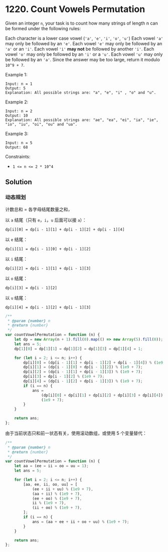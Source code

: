 # 1220. Count Vowels Permutation

Given an integer `n`, your task is to count how many strings of length n can be formed under the following rules:

Each character is a lower case vowel (`'a'`, `'e'`, `'i'`, `'o'`, `'u'`)
Each vowel `'a'` may only be followed by an `'e'`.
Each vowel `'e'` may only be followed by an `'a'` or an `'i'`.
Each vowel `'i'` **may not** be followed by another `'i'`.
Each vowel `'o'` may only be followed by an `'i'` or a `'u'`.
Each vowel `'u'` may only be followed by an `'a'`.
Since the answer may be too large, return it modulo `10^9 + 7`.

Example 1:

```
Input: n = 1
Output: 5
Explanation: All possible strings are: "a", "e", "i" , "o" and "u".
```

Example 2:

```
Input: n = 2
Output: 10
Explanation: All possible strings are: "ae", "ea", "ei", "ia", "ie", "io", "iu", "oi", "ou" and "ua".
```

Example 3:

```
Input: n = 5
Output: 68
```

Constraints:

-   `1 <= n <= 2 * 10^4`

## Solution

### 动态规划

计数总和 = 各字母结尾数量之和，

以 `a` 结尾（只有 `e`，`i`，`u` 后面可以接 `a`）：

`dp[i][0] = dp[i - 1][1] + dp[i - 1][2] + dp[i - 1][4]`

以 `e` 结尾：

`dp[i][1] = dp[i - 1][0] + dp[i - 1][2]`

以 `i` 结尾：

`dp[i][2] = dp[i - 1][1] + dp[i - 1][3]`

以 `o` 结尾：

`dp[i][3] = dp[i - 1][2]`

以 `u` 结尾：

`dp[i][4] = dp[i - 1][2] + dp[i - 1][3]`

```javascript
/**
 * @param {number} n
 * @return {number}
 */
var countVowelPermutation = function (n) {
    let dp = new Array(n + 1).fill(0).map(() => new Array(5).fill(0));
    let ans = 5;
    dp[1][0] = dp[1][1] = dp[1][2] = dp[1][3] = dp[1][4] = 1;

    for (let i = 2; i <= n; i++) {
        dp[i][0] = (dp[i - 1][1] + dp[i - 1][2] + dp[i - 1][4]) % (1e9 + 7);
        dp[i][1] = (dp[i - 1][0] + dp[i - 1][2]) % (1e9 + 7);
        dp[i][2] = (dp[i - 1][1] + dp[i - 1][3]) % (1e9 + 7);
        dp[i][3] = dp[i - 1][2] % (1e9 + 7);
        dp[i][4] = (dp[i - 1][2] + dp[i - 1][3]) % (1e9 + 7);
        if (i == n) {
            ans =
                (dp[i][0] + dp[i][1] + dp[i][2] + dp[i][3] + dp[i][4]) %
                (1e9 + 7);
        }
    }

    return ans;
};
```

由于当前状态只和前一状态有关，使用滚动数组，或使用 5 个变量替代：

```javascript
/**
 * @param {number} n
 * @return {number}
 */
var countVowelPermutation = function (n) {
    let aa = (ee = ii = oo = uu = 1);
    let ans = 5;

    for (let i = 2; i <= n; i++) {
        [aa, ee, ii, oo, uu] = [
            (ee + ii + uu) % (1e9 + 7),
            (aa + ii) % (1e9 + 7),
            (ee + oo) % (1e9 + 7),
            ii % (1e9 + 7),
            (ii + oo) % (1e9 + 7),
        ];
        if (i == n) {
            ans = (aa + ee + ii + oo + uu) % (1e9 + 7);
        }
    }

    return ans;
};
```

